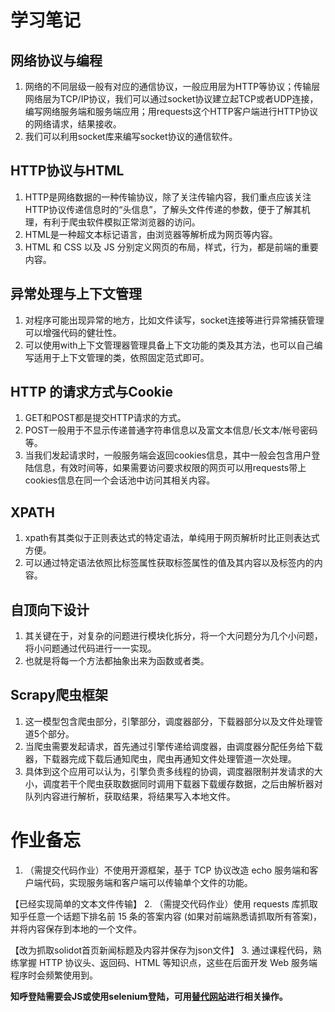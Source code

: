 # 学习笔记
## 网络协议与编程
1. 网络的不同层级一般有对应的通信协议，一般应用层为HTTP等协议；传输层网络层为TCP/IP协议，我们可以通过socket协议建立起TCP或者UDP连接，编写网络服务端和服务端应用；用requests这个HTTP客户端进行HTTP协议的网络请求，结果接收。
2. 我们可以利用socket库来编写socket协议的通信软件。
## HTTP协议与HTML
1. HTTP是网络数据的一种传输协议，除了关注传输内容，我们重点应该关注HTTP协议传递信息时的“头信息”，了解头文件传递的参数，便于了解其机理，有利于爬虫软件模拟正常浏览器的访问。
2. HTML是一种超文本标记语言，由浏览器等解析成为网页等内容。
3. HTML 和 CSS 以及 JS 分别定义网页的布局，样式，行为，都是前端的重要内容。
## 异常处理与上下文管理
1. 对程序可能出现异常的地方，比如文件读写，socket连接等进行异常捕获管理可以增强代码的健壮性。
2. 可以使用with上下文管理器管理具备上下文功能的类及其方法，也可以自己编写适用于上下文管理的类，依照固定范式即可。
## HTTP 的请求方式与Cookie
1. GET和POST都是提交HTTP请求的方式。
2. POST一般用于不显示传递普通字符串信息以及富文本信息/长文本/帐号密码等。
3. 当我们发起请求时，一般服务端会返回cookies信息，其中一般会包含用户登陆信息，有效时间等，如果需要访问要求权限的网页可以用requests带上cookies信息在同一个会话池中访问其相关内容。
## XPATH
1. xpath有其类似于正则表达式的特定语法，单纯用于网页解析时比正则表达式方便。
2. 可以通过特定语法依照比标签属性获取标签属性的值及其内容以及标签内的内容。
## 自顶向下设计
1. 其关键在于，对复杂的问题进行模块化拆分，将一个大问题分为几个小问题，将小问题通过代码进行一一实现。
2. 也就是将每一个方法都抽象出来为函数或者类。
## Scrapy爬虫框架
1. 这一模型包含爬虫部分，引擎部分，调度器部分，下载器部分以及文件处理管道5个部分。
2. 当爬虫需要发起请求，首先通过引擎传递给调度器，由调度器分配任务给下载器，下载器完成下载后通知爬虫，爬虫再通知文件处理管道一次处理。
3. 具体到这个应用可以认为，引擎负责多线程的协调，调度器限制并发请求的大小，调度若干个爬虫获取数据同时调用下载器下载缓存数据，之后由解析器对队列内容进行解析，获取结果，将结果写入本地文件。
# 作业备忘
1. （需提交代码作业）不使用开源框架，基于 TCP 协议改造 echo 服务端和客户端代码，实现服务端和客户端可以传输单个文件的功能。

【已经实现简单的文本文件传输】
2. （需提交代码作业）使用 requests 库抓取知乎任意一个话题下排名前 15 条的答案内容 (如果对前端熟悉请抓取所有答案)，并将内容保存到本地的一个文件。

【改为抓取solidot首页新闻标题及内容并保存为json文件】
3. 通过课程代码，熟练掌握 HTTP 协议头、返回码、HTML 等知识点，这些在后面开发 Web 服务端程序时会频繁使用到。

**知呼登陆需要会JS或使用selenium登陆，可用[替代网站](https://www.solidot.org)进行相关操作。**